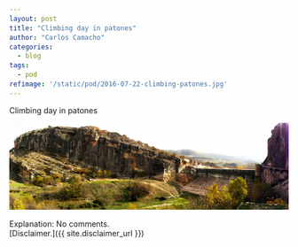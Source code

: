 ```yaml
---
layout: post
title: "Climbing day in patones"
author: "Carlos Camacho"
categories:
  - blog
tags:
  - pod
refimage: '/static/pod/2016-07-22-climbing-patones.jpg'
---
```

Climbing day in patones

![](/static/pod/2016-07-22-climbing-patones.jpg)

Explanation: No comments.
<br/>[Disclaimer.]({{ site.disclaimer_url }})
